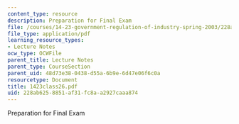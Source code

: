 ```yaml
---
content_type: resource
description: Preparation for Final Exam
file: /courses/14-23-government-regulation-of-industry-spring-2003/228ab6258851af31fc8aa2927caaa874_1423class26.pdf
file_type: application/pdf
learning_resource_types:
- Lecture Notes
ocw_type: OCWFile
parent_title: Lecture Notes
parent_type: CourseSection
parent_uid: 48d73e38-0438-d55a-6b9e-6d47e06f6c0a
resourcetype: Document
title: 1423class26.pdf
uid: 228ab625-8851-af31-fc8a-a2927caaa874
---
```

Preparation for Final Exam

